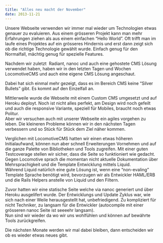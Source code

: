 ```yaml
---
title: "Alles neu macht der November"
date: 2013-11-21
---
```


Unsere Webseite verwenden wir immer mal wieder um Technologien etwas genauer zu evaluieren. Aus einem grösseren Projekt kann man mehr Erfahrungen ziehen als aus einem einfachen “Hello World”. Oft trifft man im laufe eines Projektes auf ein grösseres Hindernis und erst dann zeigt sich ob die richtige Technologie gewählt wurde. Einfach genug für den Normalfall, mächtig genug für spezielle Features.

Nachdem wir zuletzt  Radiant, nanoc und auch eine gehostete CMS Lösung verwendet haben, haben wir in den letzten Tagen und Wochen LocomotiveCMS und auch eine eigene CMS Lösung angeschaut.

Dabei hat sich einmal mehr gezeigt, dass es im Bereich CMS keine “Silver Bullets” gibt. Es kommt auf den Einzelfall an.

Mittlerweile wurde die Webseite mit einem Custom CMS umgesetzt und auf Heroku deployt. Noch ist nicht alles perfekt, am Design wird noch gefeilt und auch die responsive Variante, speziell für Mobiles, braucht noch etwas Politur.  
Aber wir versuchen auch mit unserer Webseite ein agiles vorgehen zu leben. Die kleineren Probleme können wir in den nächsten Tagen verbessern und so Stück für Stück dem Ziel näher kommen.

Verglichen mit LocomotiveCMS hatten wir einen etwas höheren Initialaufwand, können nun aber schnell Erweiterungen Vornehmen und auf die ganze Palette von Bibliotheken und Tools zugreifen. Mit einer guten Testcoverage stellen wir sicher, dass die Seite so funktioniert wie gedacht.  
Gegen Locomotive sprach die momentan nicht aktuelle Dokumentation über Mehrsprachigkeit und die Template Entwicklung mittels Liquid.   
Während Liquid natürlich eine gute Lösung ist, wenn eine “non-evaling” Template Sprache benötigt wird, bevorzugen wir als Entwickler HAML/ERB und die Rails Helpers anstelle von Liquid und den Filtern.

Zuvor hatten wir eine statische Seite welche via nanoc generiert und über Heroku ausgelifert wurde. Der Entwicklungs und Update Zyklus war, wie sich nach einer Weile herausgestellt hat, unbefriedigend. Zu kompliziert für nicht Techniker, zu langsam für die Entwickler (autocompile mit einer grösseren nanoc Seite ist seeeehr langsam).  
Nun sind wir wieder da wo wir uns wohlfühlen und können auf bewährte Tools zurückgreifen.

Die nächsten Monate werden wir mal dabei bleiben, dann entscheiden wir ob es wieder etwas neues gibt.
